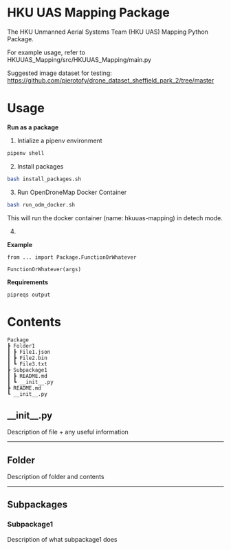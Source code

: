 # HKU UAS Mapping Package
The HKU Unmanned Aerial Systems Team (HKU UAS) Mapping Python Package.

For example usage, refer to HKUUAS_Mapping/src/HKUUAS_Mapping/main.py

Suggested image dataset for testing: https://github.com/pierotofy/drone_dataset_sheffield_park_2/tree/master

# Usage
**Run as a package**
1. Intialize a pipenv environment

```bash
pipenv shell
```

2. Install packages

```bash
bash install_packages.sh
```

3. Run OpenDroneMap Docker Container
```bash
bash run_odm_docker.sh
```

This will run the docker container (name: hkuuas-mapping) in detech mode.

4. 


**Example**
```
from ... import Package.FunctionOrWhatever

FunctionOrWhatever(args)
```

**Requirements**
```
pipreqs output
```


# Contents
```
Package
┣ Folder1
┃ ┣ File1.json
┃ ┣ File2.bin
┃ ┗ File3.txt
┣ Subpackage1
┃ ┣ README.md
┃ ┗ __init__.py
┣ README.md
┗ __init__.py
```
## **\_\_init__.py**
Description of file + any useful information

---
## **Folder**
Description of folder and contents

---
## **Subpackages**

### **Subpackage1** ###
Description of what subpackage1 does
